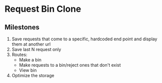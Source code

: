 # Request Bin Clone

## Milestones

1. Save requests that come to a specific, hardcoded end point and display them at another url
2. Save last N request only
3. Routes:
   - Make a bin
   - Make requests to a bin/reject ones that don't exist
   - View bin
4. Optimize the storage
